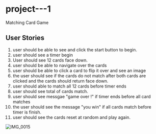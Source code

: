# project---1

Matching Card Game


## User Stories

1. user should be able to see and click the start button to begin.
2. user should see a timer begin
3. User should see 12 cards face down.
4. user should be able to navigate over the cards
5. user should be able to click a card to flip it over and see an image 
6. the user should see if the cards do not match after both cards are clicked  and the cards should return face down.
7. user should able to match all 12 cards before timer ends
8. user should see total of cards match.
9. user should see messgae "game over !" if timer ends before all card matches
10. the user should see the message "you win" if all cards match before timer is finish.
11. user should see the cards reset at random and play again.

![IMG_0015](https://user-images.githubusercontent.com/54723705/66237022-971b5580-e6b9-11e9-84bc-5dc35665f3e6.jpeg)


